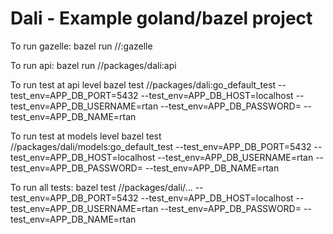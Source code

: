 <h1>Dali - Example goland/bazel project</h1>

To run gazelle:
bazel run //:gazelle

To run api:
bazel run //packages/dali:api


To run test at api level
bazel test //packages/dali:go_default_test --test_env=APP_DB_PORT=5432 --test_env=APP_DB_HOST=localhost --test_env=APP_DB_USERNAME=rtan --test_env=APP_DB_PASSWORD= --test_env=APP_DB_NAME=rtan

To run test at models level
bazel test //packages/dali/models:go_default_test --test_env=APP_DB_PORT=5432 --test_env=APP_DB_HOST=localhost --test_env=APP_DB_USERNAME=rtan --test_env=APP_DB_PASSWORD= --test_env=APP_DB_NAME=rtan

To run all tests:
bazel test //packages/dali/... --test_env=APP_DB_PORT=5432 --test_env=APP_DB_HOST=localhost --test_env=APP_DB_USERNAME=rtan --test_env=APP_DB_PASSWORD= --test_env=APP_DB_NAME=rtan